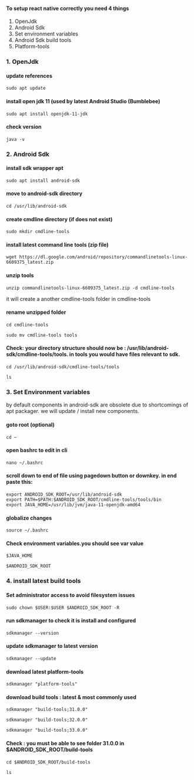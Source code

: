 
#### To setup react native correctly you need 4 things
1. OpenJdk
2. Android Sdk
3. Set environment variables
4. Android Sdk build tools
5. Platform-tools

### 1. OpenJdk

#### update references
```
sudo apt update
```

#### install open jdk 11 (used by latest Android Studio (Bumblebee)
```
sudo apt install openjdk-11-jdk

```

#### check version
```
java -v
```

### 2. Android Sdk

#### install sdk wrapper apt
```
sudo apt install android-sdk
```

#### move to android-sdk directory
```
cd /usr/lib/android-sdk
```

#### create cmdline directory (if does not exist)

```
sudo mkdir cmdline-tools
```

#### install latest command line tools (zip file)
```
wget https://dl.google.com/android/repository/commandlinetools-linux-6609375_latest.zip
```

#### unzip tools 
```
unzip commandlinetools-linux-6609375_latest.zip -d cmdline-tools
```
it will create a another cmdline-tools folder in cmdline-tools

#### rename unzipped folder
```
cd cmdline-tools
```
```
sudo mv cmdline-tools tools
```

#### Check: your directory structure should now be : /usr/lib/android-sdk/cmdline-tools/tools. in tools you would have files relevant to sdk.
```
cd /usr/lib/android-sdk/cmdline-tools/tools
```
```
ls
```







### 3. Set Environment variables

by default components in android-sdk are obsolete due to shortcomings of apt packager. we will update / install new components.

#### goto root (optional)
```
cd ~
```

#### open bashrc to edit in cli
```
nano ~/.bashrc
```

#### scroll down to end of file using pagedown button or downkey. in end paste this:
```
export ANDROID_SDK_ROOT=/usr/lib/android-sdk
export PATH=$PATH:$ANDROID_SDK_ROOT/cmdline-tools/tools/bin
export JAVA_HOME=/usr/lib/jvm/java-11-openjdk-amd64
```

#### globalize changes
```
source ~/.bashrc
```

#### Check environment variables.you should see var value
```
$JAVA_HOME
```
```
$ANDROID_SDK_ROOT
```






### 4. install latest build tools

#### Set administrator access to avoid filesystem issues
```
sudo chown $USER:$USER $ANDROID_SDK_ROOT -R
```

#### run sdkmanager to check it is install and configured
```
sdkmanager --version
```


#### update sdkmanager to latest version
```
sdkmanager --update
```

#### download latest platform-tools
```
sdkmanager "platform-tools"
```


#### download build tools : latest & most commonly used
```
sdkmanager "build-tools;31.0.0"
```

```
sdkmanager "build-tools;32.0.0"
```

```
sdkmanager "build-tools;33.0.0"
```


#### Check : you must be able to see folder 31.0.0 in $ANDROID_SDK_ROOT/build-tools
```
cd $ANDROID_SDK_ROOT/build-tools
```
```
ls
```





